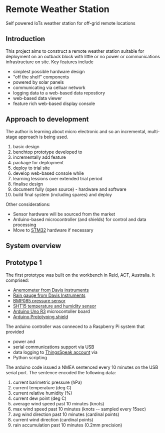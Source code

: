 # Remote Weather Station
Self powered IoTs weather station for off-grid remote locations

## Introduction

This project aims to construct a remote weather station suitable for deployment on an outback block with little or no power or communications infrastructure on site. Key features include

* simplest possible hardware design
* "off the shelf" components
* powered by solar panels
* communicating via celluar network
* logging data to a web-based data repostiory
* web-based data viewer
* feature rich web-based display console

## Approach to development

The author is learning about micro electronic and so an incremental, multi-stage approach is being used.

1. basic design
1. benchtop prototype developed to 
1. incrementally add feature
1. package for deployment
1. deploy to trial site
1. develop web-based console while
1. learning lessions over extended trial period
1. finalise design
1. document fully (open source) - hardware and software
1. build final system (including spares) and deploy

Other considerations: 

* Sensor hardware will be sourced from the market
* Arduino-based microcontroller (and shields) for control and data processing
* Move to [STM32](https://www.st.com/en/microcontrollers-microprocessors/stm32-32-bit-arm-cortex-mcus.html) hardware if necessary

## System overview

<include system level schematic here>
  
## Prototype 1

The first prototype was built on the workbench in Reid, ACT, Australia. It comprised:

* [Anemometer from Davis instruments](https://www.davisinstruments.com/product/anemometer-for-vantage-pro2-vantage-pro/)
* [Rain gauge from Davis Instruments](https://www.davisinstruments.com/product/aerocone-rain-collector-with-vantage-pro2-mounting-base/)
* [BMP085 pressure sensor](https://www.sparkfun.com/products/retired/9694)
* [SHT15 temperature and humidity sensor](https://www.sparkfun.com/products/retired/13683)
* [Arduino Uno R3](https://store.arduino.cc/usa/arduino-uno-rev3) microcontoller board
* [Arduino Prototyping shield](https://www.jaycar.com.au/protoshield-basic-for-arduino/p/XC4214)

The arduino controller was conneced to a Raspberry Pi system that provided

* power and 
* serial communications support via USB
* data logging to [ThingsSpeak account](https://thingspeak.com/channels/1007595/private_show) via
* Python scripting

The arduino code issued a NMEA sentenced every 10 minutes on the USB serial port. The sentence encoded the following data:

1. current barimetric pressure (hPa)
1. current temperature (deg C)
1. current relative humidity (%)
1. current dew point (deg C)
1. average wind speed past 10 minutes (knots) 
1. max wind speed past 10 minutes (knots -- sampled every 15sec)
1. avg wind direction past 10 minutes (cardinal points)
1. current wind direction (cardinal points)
1. rain accumulation past 10 minutes (0.2mm precision)


